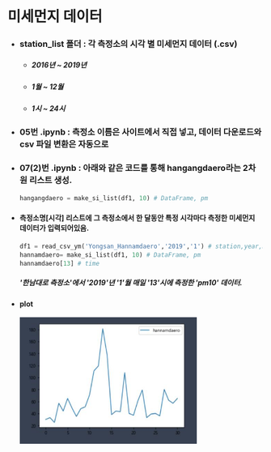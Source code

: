 # 미세먼지 데이터

- ### station_list 폴더 : 각 측정소의 시각 별 미세먼지 데이터 (.csv)

  - ##### 2016년 ~ 2019년
  - ##### 1월 ~ 12월
  - ##### 1시 ~ 24시

- ### 05번 .ipynb : 측정소 이름은 사이트에서 직접 넣고, 데이터 다운로드와 csv 파일 변환은 자동으로

- ### 07(2)번 .ipynb : 아래와 같은 코드를 통해 hangangdaero라는 2차원 리스트 생성.

  ```python
  hangangdaero = make_si_list(df1, 10) # DataFrame, pm
  ```

- #### 측정소명[시각] 리스트에 그 측정소에서 한 달동안 특정 시각마다 측정한 미세먼지 데이터가 입력되어있음.

  ```python
  df1 = read_csv_ym('Yongsan_Hannamdaero','2019','1') # station,year,month
  hannamdaero= make_si_list(df1, 10) # DataFrame, pm
  hannamdaero[13] # time
  ```

  ##### '한남대로 측정소'에서 '2019'년 '1'월 매일 '13'시에 측정한 'pm10' 데이터.

- #### plot
  <img src="ex1.png" width="350" height="250"></img>
